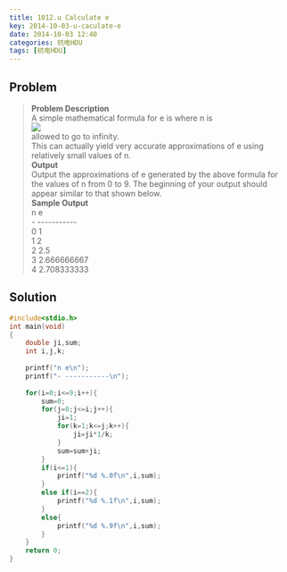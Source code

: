 ```yaml
---
title: 1012.u Calculate e
key: 2014-10-03-u-caculate-e
date: 2014-10-03 12:40
categories: 杭电HDU
tags: [杭电HDU]
---
```

## Problem
>**Problem Description**  
A simple mathematical formula for e is where n is  
![](http://olwt21mf4.bkt.clouddn.com/17-2-27/69355218-file_1488208727500_5963.gif)  
allowed to go to infinity.   
This can actually yield very accurate approximations of e using relatively small values of n.  
**Output**  
Output the approximations of e generated by the above formula for the values of n from 0 to 9. The beginning of your output should appear similar to that shown below.  
**Sample Output**  
n e  
\- -----------  
>0 1  
1 2  
2 2.5  
3 2.666666667  
4 2.708333333  

## Solution
```cpp
#include<stdio.h>
int main(void)
{
    double ji,sum;
    int i,j,k;
    
    printf("n e\n");
    printf("- -----------\n");
    
    for(i=0;i<=9;i++){
        sum=0;
        for(j=0;j<=i;j++){
            ji=1;
            for(k=1;k<=j;k++){
                ji=ji*1/k;
            }
            sum=sum+ji;
        }
        if(i<=1){
            printf("%d %.0f\n",i,sum);
        }
        else if(i==2){
            printf("%d %.1f\n",i,sum);
        }
        else{
            printf("%d %.9f\n",i,sum);
        }
    }
    return 0;
} 
```
